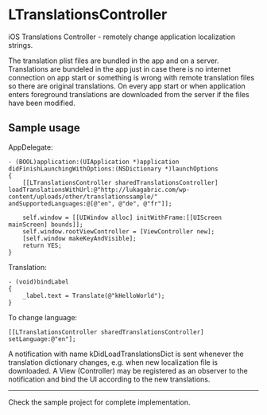 LTranslationsController
=======================

iOS Translations Controller - remotely change application localization strings.

The translation plist files are bundled in the app and on a server. Translations are bundeled in the app just in case there is no internet connection on app start or something is wrong with remote translation files so there are original translations. On every app start or when application enters foreground translations are downloaded from the server if the files have been modified.

Sample usage
------------

AppDelegate:

    - (BOOL)application:(UIApplication *)application didFinishLaunchingWithOptions:(NSDictionary *)launchOptions
    {
        [[LTranslationsController sharedTranslationsController] loadTranslationsWithUrl:@"http://lukagabric.com/wp-content/uploads/other/translationssample/" andSupportedLanguages:@[@"en", @"de", @"fr"]];
        
        self.window = [[UIWindow alloc] initWithFrame:[[UIScreen mainScreen] bounds]];
        self.window.rootViewController = [ViewController new];
        [self.window makeKeyAndVisible];
        return YES;
    }
    
Translation:

    - (void)bindLabel
    {
        _label.text = Translate(@"kHelloWorld");
    }

To change language:

    [[LTranslationsController sharedTranslationsController] setLanguage:@"en"];
    
A notification with name kDidLoadTranslationsDict is sent whenever the translation dictionary changes, e.g. when new localization file is downloaded. A View (Controller) may be registered as an observer to the notification and bind the UI according to the new translations.

----------

Check the sample project for complete implementation.
